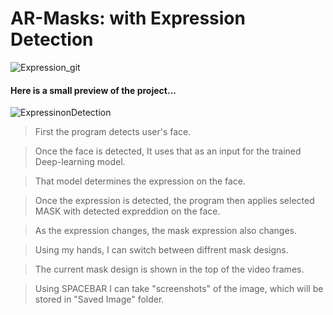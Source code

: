# AR-Masks: with Expression Detection
![Expression_git](https://user-images.githubusercontent.com/68480967/88527847-7131b980-d01b-11ea-8921-cef3d1d83b43.png)

#### Here is a small preview of the project...
![ExpressinonDetection](https://user-images.githubusercontent.com/68480967/88522162-99b5b580-d013-11ea-9fcc-b83217ea0354.gif)

> First the program detects user's face.

> Once the face is detected, It uses that as an input for the trained Deep-learning model.

> That model determines the expression on the face.

> Once the expression is detected, the program then applies selected MASK with detected expreddion on the face.

> As the expression changes, the mask expression also changes.

> Using my hands, I can switch between diffrent mask designs.

> The current mask design is shown in the top of the video frames.

> Using SPACEBAR I can take "screenshots" of the image, which will be stored in "Saved Image" folder.
